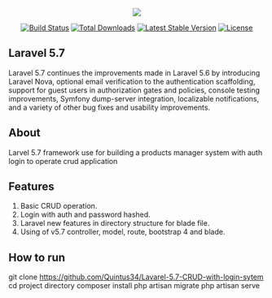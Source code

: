 <p align="center"><img src="https://laravel.com/assets/img/components/logo-laravel.svg"></p>

<p align="center">
<a href="https://travis-ci.org/laravel/framework"><img src="https://travis-ci.org/laravel/framework.svg" alt="Build Status"></a>
<a href="https://packagist.org/packages/laravel/framework"><img src="https://poser.pugx.org/laravel/framework/d/total.svg" alt="Total Downloads"></a>
<a href="https://packagist.org/packages/laravel/framework"><img src="https://poser.pugx.org/laravel/framework/v/stable.svg" alt="Latest Stable Version"></a>
<a href="https://packagist.org/packages/laravel/framework"><img src="https://poser.pugx.org/laravel/framework/license.svg" alt="License"></a>
</p>

## Laravel 5.7
Laravel 5.7 continues the improvements made in Laravel 5.6 by introducing Laravel Nova, optional email verification to the authentication scaffolding, support for guest users in authorization gates and policies, console testing improvements, Symfony dump-server integration, localizable notifications, and a variety of other bug fixes and usability improvements.


## About 
Larvel 5.7 framework use for building a products manager system with auth login to operate crud application

## Features 
1. Basic CRUD operation.
2. Login with auth and password hashed.
3. Laravel new features in directory structure for blade file.
4. Using of v5.7 controller, model, route, bootstrap 4 and blade.

## How to run

git clone https://github.com/Quintus34/Lavarel-5.7-CRUD-with-login-sytem
cd project directory
composer install
php artisan migrate
php artisan serve
